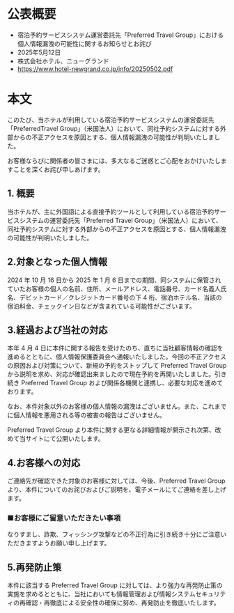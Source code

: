 # 公表概要
- 宿泊予約サービスシステム運営委託先「Preferred Travel Group」における個人情報漏洩の可能性に関するお知らせとお詫び
- 2025年5月12日
- 株式会社ホテル、ニューグランド
- https://www.hotel-newgrand.co.jp/info/20250502.pdf

# 本文
このたび、当ホテルが利用している宿泊予約サービスシステムの運営委託先「PreferredTravel Group」（米国法人）において、同社予約システムに対する外部からの不正アクセスを原因とする、個人情報漏洩の可能性が判明いたしました。

お客様ならびに関係者の皆さまには、多大なるご迷惑とご心配をおかけいたしますことを深くお詫び申しあげます。

## 1. 概要
当ホテルが、主に外国語による直接予約ツールとして利用している宿泊予約サービスシステムの運営委託先「Preferred Travel Group」（米国法人）において、同社予約システムに対する外部からの不正アクセスを原因とする、個人情報漏洩の可能性が判明いたしました。

## 2.対象となった個人情報
2024 年 10 月 16 日から 2025 年 1 月 6 日までの期間、同システムに保管されていたお客様の個人の名前、住所、メールアドレス、電話番号、カード名義人氏名、デビットカード／クレジットカード番号の下 4 桁、宿泊ホテル名、当該の宿泊料金、チェックイン日などが含まれている可能性がございます。

## 3.経過および当社の対応
本年 4 月 4 日に本件に関する報告を受けたのち、直ちに当社顧客情報の確認を進めるとともに、個人情報保護委員会へ通報いたしました。今回の不正アクセスの原因および対策について、新規の予約をストップして Preferred Travel Group から説明を求め、対応が確認出来ましたので現在予約を再開いたしました。引き続き Preferred Travel Group および関係各機関と連携し、必要な対応を進めております。

なお、本件対象以外のお客様の個人情報の漏洩はございません。また、これまでに個人情報を悪用される等の被害の報告はございません。

Preferred Travel Group より本件に関する更なる詳細情報が開示され次第、改めて当サイトにて公開いたします。

## 4.お客様への対応
ご連絡先が確認できた対象のお客様に対しては、今後、Preferred Travel Group より、本件についてのお詫びおよびご説明を、電子メールにてご連絡を差し上げます。

### ■お客様にご留意いただきたい事項
なりすまし、詐欺、フィッシング攻撃などの不正行為に引き続き十分にご注意いただきますようお願い申し上げます。

## 5.再発防止策
本件に該当する Preferred Travel Group に対しては、より強力な再発防止策の実施を求めるとともに、当社においても情報管理および情報システムセキュリティの再確認・再徹底による安全性の確保に努め、再発防止を徹底いたします。
